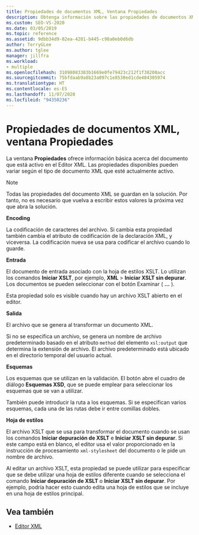 ```yaml
---
title: Propiedades de documentos XML, Ventana Propiedades
description: Obtenga información sobre las propiedades de documentos XML de la ventana Propiedades que proporcionan información básica sobre el documento activo en el editor XML.
ms.custom: SEO-VS-2020
ms.date: 03/05/2019
ms.topic: reference
ms.assetid: 9dbb34d9-02ea-4201-b445-c98a0eb0d6db
author: TerryGLee
ms.author: tglee
manager: jillfra
ms.workload:
- multiple
ms.openlocfilehash: 31098083383b1669e0fe79423c212f1f38208acc
ms.sourcegitcommit: 75bfdaab9a8b23a097c1e8538ed1cde404305974
ms.translationtype: HT
ms.contentlocale: es-ES
ms.lasthandoff: 11/07/2020
ms.locfileid: "94350236"
---
```

# <a name="xml-document-properties-properties-window"></a>Propiedades de documentos XML, ventana Propiedades

La ventana **Propiedades** ofrece información básica acerca del documento que está activo en el Editor XML. Las propiedades disponibles pueden variar según el tipo de documento XML que esté actualmente activo.

> [!NOTE]
> Todas las propiedades del documento XML se guardan en la solución. Por tanto, no es necesario que vuelva a escribir estos valores la próxima vez que abra la solución.

**Encoding**

La codificación de caracteres del archivo. Si cambia esta propiedad también cambia el atributo de codificación de la declaración XML, y viceversa. La codificación nueva se usa para codificar el archivo cuando lo guarde.

**Entrada**

El documento de entrada asociado con la hoja de estilos XSLT. Lo utilizan los comandos **Iniciar XSLT**, por ejemplo, **XML** > **Iniciar XSLT sin depurar**. Los documentos se pueden seleccionar con el botón Examinar ( **…** ).

Esta propiedad solo es visible cuando hay un archivo XSLT abierto en el editor.

**Salida**

El archivo que se genera al transformar un documento XML.

Si no se especifica un archivo, se genera un nombre de archivo predeterminado basado en el atributo `method` del elemento `xsl:output` que determina la extensión de archivo. El archivo predeterminado está ubicado en el directorio temporal del usuario actual.

**Esquemas**

Los esquemas que se utilizan en la validación. El botón abre el cuadro de diálogo **Esquemas XSD**, que se puede emplear para seleccionar los esquemas que se van a utilizar.

También puede introducir la ruta a los esquemas. Si se especifican varios esquemas, cada una de las rutas debe ir entre comillas dobles.

**Hoja de estilos**

El archivo XSLT que se usa para transformar el documento cuando se usan los comandos **Iniciar depuración de XSLT** e **Iniciar XSLT sin depurar**. Si este campo está en blanco, el editor usa el valor proporcionado en la instrucción de procesamiento `xml-stylesheet` del documento o le pide un nombre de archivo.

Al editar un archivo XSLT, esta propiedad se puede utilizar para especificar que se debe utilizar una hoja de estilos diferente cuando se selecciona el comando **Iniciar depuración de XSLT** o **Iniciar XSLT sin depurar**. Por ejemplo, podría hacer esto cuando edita una hoja de estilos que se incluye en una hoja de estilos principal.

## <a name="see-also"></a>Vea también

- [Editor XML](../xml-tools/xml-editor.md)
